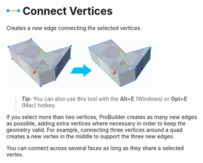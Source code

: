 # ![Connect Vertices Icon](images/icons/Vert_Connect.png) Connect Vertices

Creates a new edge connecting the selected vertices.

![Insert a new edge between two vertices on a face](images/ConnectVerts_Example.png)



> ***Tip:*** You can also use this tool with the **Alt+E** (Windows) or **Opt+E** (Mac) hotkey.

If you select more than two vertices, ProBuilder creates as many new edges as possible, adding extra vertices where necessary in order to keep the geometry valid. For example, connecting three vertices around a quad creates a new vertex in the middle to support the three new edges.

You can connect across several faces as long as they share a selected vertex.